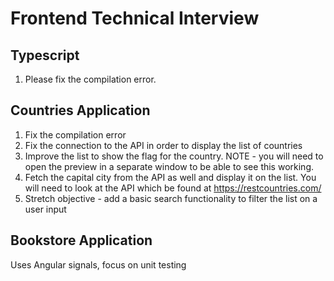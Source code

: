 # Frontend Technical Interview

## Typescript

1. Please fix the compilation error.

## Countries Application

1. Fix the compilation error
2. Fix the connection to the API in order to display the list of countries
3. Improve the list to show the flag for the country. NOTE - you will need to open the preview in a separate window to be able to see this working.
4. Fetch the capital city from the API as well and display it on the list. You will need to look at the API which be found at https://restcountries.com/
5. Stretch objective - add a basic search functionality to filter the list on a user input

## Bookstore Application

Uses Angular signals, focus on unit testing
